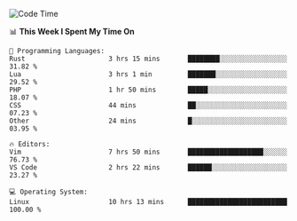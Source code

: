 <!-- [![Top Langs](https://github-readme-stats.vercel.app/api/top-langs/?username=gagahsyuja&theme=dracula&hide_border=true&border_radius=7)](https://github.com/anuraghazra/github-readme-stats) -->

<!--START_SECTION:waka-->
![Code Time](http://img.shields.io/badge/Code%20Time-261%20hrs%2047%20mins-blue)

📊 **This Week I Spent My Time On** 

```text
💬 Programming Languages: 
Rust                     3 hrs 15 mins       ████████░░░░░░░░░░░░░░░░░   31.82 % 
Lua                      3 hrs 1 min         ███████░░░░░░░░░░░░░░░░░░   29.52 % 
PHP                      1 hr 50 mins        █████░░░░░░░░░░░░░░░░░░░░   18.07 % 
CSS                      44 mins             ██░░░░░░░░░░░░░░░░░░░░░░░   07.23 % 
Other                    24 mins             █░░░░░░░░░░░░░░░░░░░░░░░░   03.95 % 

🔥 Editors: 
Vim                      7 hrs 50 mins       ███████████████████░░░░░░   76.73 % 
VS Code                  2 hrs 22 mins       ██████░░░░░░░░░░░░░░░░░░░   23.27 % 

💻 Operating System: 
Linux                    10 hrs 13 mins      █████████████████████████   100.00 % 
```


<!--END_SECTION:waka-->
